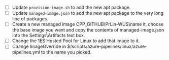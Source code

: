 - [ ] Update `provision-image.sh` to add the new apt package.
- [ ] Update `managed-image.json` to add the new apt package to the very long line of packages.
- [ ] Create a new managed image CPP_GITHUB\PrLin-WUS\name it, choose the base image you want and copy the contents of managed-image.json into the Settings\Artifacts text box.
- [ ] Change the 1ES Hosted Pool for Linux to add that image to it.
- [ ] Change ImageOverride in $/scripts/azure-pipelines/linux/azure-pipelines.yml to the name you picked.
